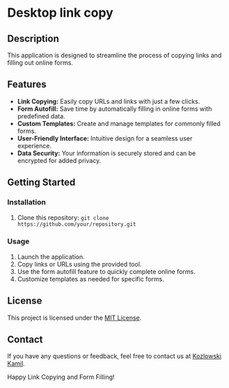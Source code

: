 # Desktop link copy

## Description

This application is designed to streamline the process of copying links and filling out online forms.

## Features

- **Link Copying:** Easily copy URLs and links with just a few clicks.
- **Form Autofill:** Save time by automatically filling in online forms with predefined data.
- **Custom Templates:** Create and manage templates for commonly filled forms.
- **User-Friendly Interface:** Intuitive design for a seamless user experience.
- **Data Security:** Your information is securely stored and can be encrypted for added privacy.

## Getting Started

### Installation

1. Clone this repository: `git clone https://github.com/your/repository.git`

### Usage

1. Launch the application.
2. Copy links or URLs using the provided tool.
3. Use the form autofill feature to quickly complete online forms.
4. Customize templates as needed for specific forms.

## License

This project is licensed under the [MIT License](LICENSE.md).

## Contact

If you have any questions or feedback, feel free to contact us at [Kozlowski Kamil](mailto:kozlowski.kamil2k@gmail.com).

Happy Link Copying and Form Filling!
